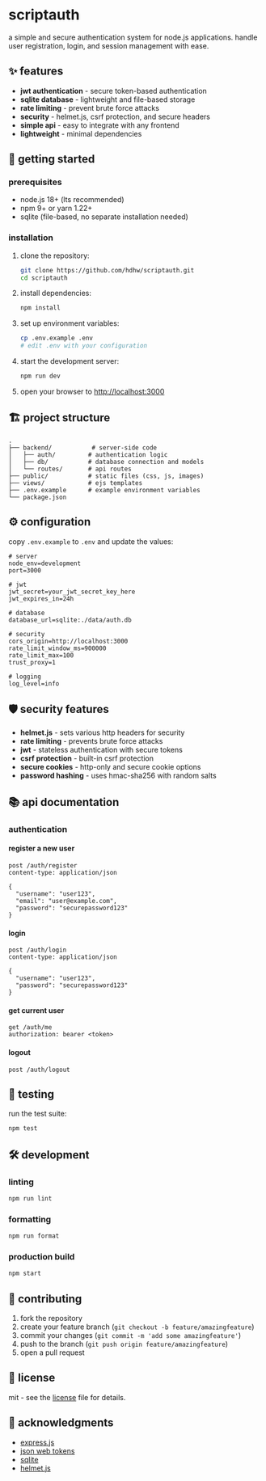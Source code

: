 # scriptauth

a simple and secure authentication system for node.js applications. handle user registration, login, and session management with ease.

## ✨ features

- **jwt authentication** - secure token-based authentication
- **sqlite database** - lightweight and file-based storage
- **rate limiting** - prevent brute force attacks
- **security** - helmet.js, csrf protection, and secure headers
- **simple api** - easy to integrate with any frontend
- **lightweight** - minimal dependencies

## 🚀 getting started

### prerequisites

- node.js 18+ (lts recommended)
- npm 9+ or yarn 1.22+
- sqlite (file-based, no separate installation needed)

### installation

1. clone the repository:
   ```bash
   git clone https://github.com/hdhw/scriptauth.git
   cd scriptauth
   ```

2. install dependencies:
   ```bash
   npm install
   ```

3. set up environment variables:
   ```bash
   cp .env.example .env
   # edit .env with your configuration
   ```

4. start the development server:
   ```bash
   npm run dev
   ```

5. open your browser to [http://localhost:3000](http://localhost:3000)

## 🏗 project structure

```
.
├── backend/           # server-side code
│   ├── auth/         # authentication logic
│   ├── db/           # database connection and models
│   └── routes/       # api routes
├── public/           # static files (css, js, images)
├── views/            # ejs templates
├── .env.example      # example environment variables
└── package.json
```

## ⚙️ configuration

copy `.env.example` to `.env` and update the values:

```env
# server
node_env=development
port=3000

# jwt
jwt_secret=your_jwt_secret_key_here
jwt_expires_in=24h

# database
database_url=sqlite:./data/auth.db

# security
cors_origin=http://localhost:3000
rate_limit_window_ms=900000
rate_limit_max=100
trust_proxy=1

# logging
log_level=info
```

## 🛡 security features

- **helmet.js** - sets various http headers for security
- **rate limiting** - prevents brute force attacks
- **jwt** - stateless authentication with secure tokens
- **csrf protection** - built-in csrf protection
- **secure cookies** - http-only and secure cookie options
- **password hashing** - uses hmac-sha256 with random salts

## 📚 api documentation

### authentication

#### register a new user
```http
post /auth/register
content-type: application/json

{
  "username": "user123",
  "email": "user@example.com",
  "password": "securepassword123"
}
```

#### login
```http
post /auth/login
content-type: application/json

{
  "username": "user123",
  "password": "securepassword123"
}
```

#### get current user
```http
get /auth/me
authorization: bearer <token>
```

#### logout
```http
post /auth/logout
```

## 🧪 testing

run the test suite:

```bash
npm test
```

## 🛠 development

### linting
```bash
npm run lint
```

### formatting
```bash
npm run format
```

### production build
```bash
npm start
```

## 🤝 contributing

1. fork the repository
2. create your feature branch (`git checkout -b feature/amazingfeature`)
3. commit your changes (`git commit -m 'add some amazingfeature'`)
4. push to the branch (`git push origin feature/amazingfeature`)
5. open a pull request

## 📄 license

mit - see the [license](license) file for details.

## 🙏 acknowledgments

- [express.js](https://expressjs.com/)
- [json web tokens](https://jwt.io/)
- [sqlite](https://www.sqlite.org/)
- [helmet.js](https://helmetjs.github.io/)
